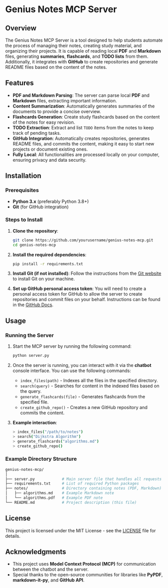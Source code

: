 
# Genius Notes MCP Server

## Overview
The Genius Notes MCP Server is a tool designed to help students automate the process of managing their notes, creating study material, and organizing their projects. It is capable of reading local **PDF** and **Markdown** files, generating **summaries**, **flashcards**, and **TODO lists** from them. Additionally, it integrates with **GitHub** to create repositories and generate README files based on the content of the notes.

## Features
- **PDF and Markdown Parsing**: The server can parse local **PDF** and **Markdown** files, extracting important information.
- **Content Summarization**: Automatically generates summaries of the documents to provide a concise overview.
- **Flashcards Generation**: Create study flashcards based on the content of the notes for easy revision.
- **TODO Extraction**: Extract and list `TODO` items from the notes to keep track of pending tasks.
- **GitHub Integration**: Automatically creates repositories, generates README files, and commits the content, making it easy to start new projects or document existing ones.
- **Fully Local**: All functionalities are processed locally on your computer, ensuring privacy and data security.

## Installation
### Prerequisites
- **Python 3.x** (preferably Python 3.8+)
- **Git** (for GitHub integration)

### Steps to Install
1. **Clone the repository**:
    ```bash
    git clone https://github.com/yourusername/genius-notes-mcp.git
    cd genius-notes-mcp
    ```

2. **Install the required dependencies**:
    ```bash
    pip install -r requirements.txt
    ```

3. **Install Git (if not installed)**:
    Follow the instructions from the [Git website](https://git-scm.com/) to install Git on your machine.

4. **Set up GitHub personal access token**:
    You will need to create a personal access token for GitHub to allow the server to create repositories and commit files on your behalf. Instructions can be found in the [GitHub Docs](https://docs.github.com/en/github/authenticating-to-github/creating-a-personal-access-token).

## Usage
### Running the Server
1. Start the MCP server by running the following command:
    ```bash
    python server.py
    ```

2. Once the server is running, you can interact with it via the **chatbot** console interface. You can use the following commands:
    - `index_files(path)` - Indexes all the files in the specified directory.
    - `search(query)` - Searches for content in the indexed files based on the query.
    - `generate_flashcards(file)` - Generates flashcards from the specified file.
    - `create_github_repo()` - Creates a new GitHub repository and commits the content.

3. **Example interaction**:
    ```bash
    > index_files("/path/to/notes")
    > search("Dijkstra Algorithm")
    > generate_flashcards("algorithms.md")
    > create_github_repo()
    ```

### Example Directory Structure
```bash
genius-notes-mcp/
│
├── server.py            # Main server file that handles all requests
├── requirements.txt     # List of required Python packages
├── notes/               # Directory containing notes (PDF, Markdown)
│   ├── algorithms.md    # Example Markdown note
│   └── algorithms.pdf   # Example PDF note
└── README.md            # Project description (this file)
```

## License
This project is licensed under the MIT License - see the [LICENSE](LICENSE) file for details.

## Acknowledgments
- This project uses **Model Context Protocol (MCP)** for communication between the chatbot and the server.
- Special thanks to the open-source communities for libraries like **PyPDF**, **markdown-it-py**, and **GitHub API**.
